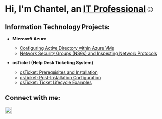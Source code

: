 <h1>Hi, I'm Chantel, an <a href="https://linkedin.com/in/chantel-handy">IT Professional</a>☺</h1>

<h2>Information Technology Projects:</h2>

- <b>Microsoft Azure</b>
  - [Configuring Active Directory within Azure VMs](https://github.com/chandy619/configure-ad)
  - [Network Security Groups (NSGs) and Inspecting Network Protocols](https://github.com/chandy619/azure-network-protocols)
    
- <b>osTicket (Help Desk Ticketing System)</b>
  - [osTicket: Prerequisites and Installation](https://github.com/chandy619/osticket-prereqs)
  - [osTicket: Post-Installation Configuration](https://github.com/chandy619/post-install-config)
  - [osTicket: Ticket Lifecycle Examples](https://github.com/chandy619/ticket-lifecycle)


<h2>Connect with me:</h2>

[<img align="left" alt="Josh | LinkedIn" width="22px" src="https://cdn.jsdelivr.net/npm/simple-icons@v3/icons/linkedin.svg" />][linkedin]

[linkedin]: https://linkedin.com/in/chantel-handy
